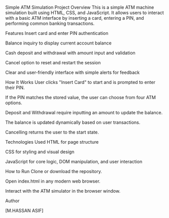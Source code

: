 Simple ATM Simulation
Project Overview
This is a simple ATM machine simulation built using HTML, CSS, and JavaScript. It allows users to interact with a basic ATM interface by inserting a card, entering a PIN, and performing common banking transactions.

Features
Insert card and enter PIN authentication

Balance inquiry to display current account balance

Cash deposit and withdrawal with amount input and validation

Cancel option to reset and restart the session

Clear and user-friendly interface with simple alerts for feedback

How It Works
User clicks "Insert Card" to start and is prompted to enter their PIN.

If the PIN matches the stored value, the user can choose from four ATM options.

Deposit and Withdrawal require inputting an amount to update the balance.

The balance is updated dynamically based on user transactions.

Cancelling returns the user to the start state.

Technologies Used
HTML for page structure

CSS for styling and visual design

JavaScript for core logic, DOM manipulation, and user interaction

How to Run
Clone or download the repository.

Open index.html in any modern web browser.

Interact with the ATM simulator in the browser window.

Author

[M.HASSAN ASIF]
